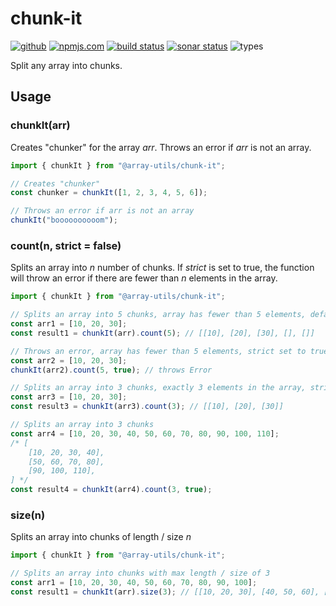 # chunk-it

[<img alt="github" src="https://img.shields.io/badge/github-jammymalina/chunk--it-8da0cb?style=for-the-badge&labelColor=555555&logo=github">](https://github.com/jammymalina/chunk-it)
[<img alt="npmjs.com" src="https://img.shields.io/npm/v/@array-utils/chunk-it?logo=npm&style=for-the-badge&color=fc8d62&logo=npm">](https://www.npmjs.com/package/@array-utils/chunk-it)
[<img alt="build status" src="https://img.shields.io/github/workflow/status/jammymalina/chunk-it/CI?style=for-the-badge">](https://github.com/jammymalina/chunk-it/actions?query=branch%3Amaster)
[<img alt="sonar status" src="https://img.shields.io/sonar/quality_gate/jammymalina_chunk-it?logo=sonarcloud&server=https%3A%2F%2Fsonarcloud.io&style=for-the-badge">](https://sonarcloud.io/dashboard?id=jammymalina_chunk-it)
<img alt="types" src="https://shields-staging.herokuapp.com/npm/types/typescript?logo=typescript&style=for-the-badge">

Split any array into chunks.

## Usage

### chunkIt(arr)

Creates "chunker" for the array _arr_. Throws an error if _arr_ is not an array.

```javascript
import { chunkIt } from "@array-utils/chunk-it";

// Creates "chunker"
const chunker = chunkIt([1, 2, 3, 4, 5, 6]);

// Throws an error if arr is not an array
chunkIt("boooooooooom");
```

### count(n, strict = false)

Splits an array into _n_ number of chunks. If _strict_ is set to true, the function will throw an error if there are fewer than _n_ elements in the array.

```javascript
import { chunkIt } from "@array-utils/chunk-it";

// Splits an array into 5 chunks, array has fewer than 5 elements, default strict => false
const arr1 = [10, 20, 30];
const result1 = chunkIt(arr).count(5); // [[10], [20], [30], [], []]

// Throws an error, array has fewer than 5 elements, strict set to true
const arr2 = [10, 20, 30];
chunkIt(arr2).count(5, true); // throws Error

// Splits an array into 3 chunks, exactly 3 elements in the array, strict set to true
const arr3 = [10, 20, 30];
const result3 = chunkIt(arr3).count(3); // [[10], [20], [30]]

// Splits an array into 3 chunks
const arr4 = [10, 20, 30, 40, 50, 60, 70, 80, 90, 100, 110];
/* [
    [10, 20, 30, 40],
    [50, 60, 70, 80],
    [90, 100, 110],
] */
const result4 = chunkIt(arr4).count(3, true);
```

### size(n)

Splits an array into chunks of length / size _n_

```javascript
import { chunkIt } from "@array-utils/chunk-it";

// Splits an array into chunks with max length / size of 3
const arr1 = [10, 20, 30, 40, 50, 60, 70, 80, 90, 100];
const result1 = chunkIt(arr).size(3); // [[10, 20, 30], [40, 50, 60], [70, 80, 90], [100]]
```
